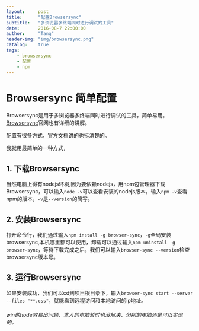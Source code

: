```yaml
---
layout:     post
title:      "配置Browsersync"
subtitle:   "多浏览器多终端同时进行调试的工具"
date:       2016-08-7 22:00:00
author:     "Tang"
header-img: "img/browsersync.png"
catalog:    true
tags:
    - browsersync
    - 配置
    - npm
---
```


# Browsersync 简单配置

Browsersync是用于多浏览器多终端同时进行调试的工具，简单易用。
[Browsersync](http://http://www.browsersync.cn/)官网也有详细的讲解。

配置有很多方式，[官方文档](http://www.browsersync.cn/docs/)讲的也挺清楚的。

我就用最简单的一种方式，

## 1. 下载Browsersync

当然电脑上得有nodejs环境,因为要依赖nodejs，用npm包管理器下载Browsersync，可以输入`node -v`可以查看安装的nodejs版本，输入`npm -v`查看npm的版本，`-v`是`--version`的简写。

## 2. 安装Browsersync

打开命令行，我们通过输入`npm install -g browser-sync`，`-g`全局安装browsersync,本机哪里都可以使用，卸载可以通过输入`npm uninstall -g browser-sync`，等待下载完成之后，我们可以输入`browser-sync --version`检查browsersync版本号。

## 3. 运行Browsersync

如果安装成功，我们可以cd到项目根目录下，输入`browser-sync start --server --files "**.css"`，就能看到远程访问和本地访问的ip地址。

###### win的node容易出问题，本人的电脑暂时也没解决，但别的电脑还是可以实现的。